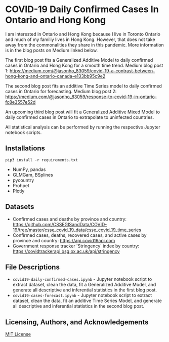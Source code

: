 # COVID-19 Daily Confirmed Cases In Ontario and Hong Kong
I am interested in Ontario and Hong Kong because I live in Toronto Ontario and much of my familiy lives in Hong Kong. 
However, that does not take away from the commonalities they share in this pandemic. 
More information is in the blog posts on Medium linked below.

The first blog post fits a Generalized Additive Model to daily confirmed cases in Ontario and Hong Kong for a smooth time trend. 
Medium blog post 1: https://medium.com/@jasonho_83059/covid-19-a-contrast-between-hong-kong-and-ontario-canada-e133bb95c9e2

The second blog post fits an additive Time Series model to daily confirmed cases in Ontario for forecasting.
Medium blog post 2: https://medium.com/@jasonho_83059/response-to-covid-19-in-ontario-fc8e3557e52d

An upcoming third blog post will fit a Generalized Additive Mixed Model to daily confirmed cases in Ontario to extrapolate to uninfected countries.

All statistical analysis can be performed by running the respective Jupyter notebook scripts.

## Installations
```python3
pip3 install -r requirements.txt
```
* NumPy, pandas
* GLMGam, BSplines
* pycountry
* Prohpet
* Plotly

## Datasets
* Confirmed cases and deaths by province and country: https://github.com/CSSEGISandData/COVID-19/tree/master/csse_covid_19_data/csse_covid_19_time_series
* Confirmed cases, deaths, recovered cases, and active cases by province and country: https://api.covid19api.com
* Government response tracker 'Stringency' index by country: https://covidtrackerapi.bsg.ox.ac.uk/api/stringency

## File Descriptions
* `covid19-daily-confirmed-cases.ipynb` - Jupyter notebook script to extract dataset, clean the data, fit a Generalized Additive Model, and generate all descriptive and inferential statistics in the first blog post.
* `covid19-cases-forecast.ipynb` - Jupyter notebook script to extract dataset, clean the data, fit an additive Time Series Model, and generate all descriptive and inferential statistics in the second blog post.

## Licensing, Authors, and Acknowledgements
[MIT License](https://github.com/jasonho0810/covid19-daily-confirmed-cases/blob/master/LICENSE)
